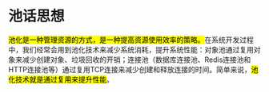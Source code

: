 # 池话思想

<mark>池化是一种管理资源的方式，是一种提高资源使用效率的策略。</mark>在系统开发过程中，我们经常会用到池化技术来减少系统消耗，提升系统性能：对象池通过复用对象来减少创建对象、垃圾回收的开销；连接池（数据库连接池、Redis连接池和HTTP连接池等）通过复用TCP连接来减少创建和释放连接的时间。简单来说，<mark>池化技术就是通过复用来提升性能</mark>。

